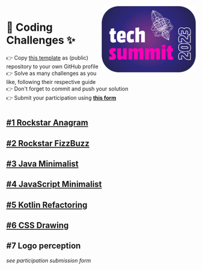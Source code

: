 <img align="right" width="250" src=".assets/button.png">

# 🚀 Coding Challenges ✨

👉 Copy [this template](https://github.com/heubeck/techsummit23-codingchallenges/generate) as (public) repository to your own GitHub profile<br/>
👉 Solve as many challenges as you like, following their respective guide<br/>
👉 Don't forget to commit and push your solution<br/>
👉 Submit your participation using **[this form](https://forms.office.com/e/0CenbaEQcp)**<br/>

#

## [#1 Rockstar Anagram](1_Rockstar_Anagram/)

## [#2 Rockstar FizzBuzz](2_Rockstar_FizzBuzz/)

## [#3 Java Minimalist](3_Java_Minimalist/)

## [#4 JavaScript Minimalist](4_JavaScript_Minimalist/)

## [#5 Kotlin Refactoring](5_Kotlin_Refactoring/)

## [#6 CSS Drawing](6_CSS_Drawing/)

## #7 Logo perception

_see participation submission form_

